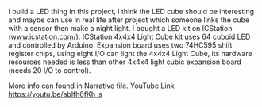 I build a LED thing in this project, I think the LED cube should be interesting and maybe can use in real life after project which someone links the cube with a sensor then make a night light.
I bought a LED kit on ICStation (www.icstation.com/).
ICStation 4x4x4 Light Cube kit uses 64 cuboid LED and controlled by Arduino. Expansion board uses two 74HC595 shift register chips, using eight I/O can light the 4x4x4 Light Cube, its hardware resources needed is less than other 4x4x4 light cubic expansion board (needs 20 I/O to control).

More info can found in Narrative file.
YouTube Link</br>
https://youtu.be/ablfh6fKh_s
